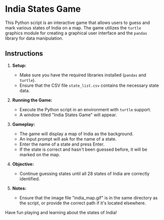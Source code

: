 # India States Game

This Python script is an interactive game that allows users to guess and mark various states of India on a map. The game utilizes the `turtle` graphics module for creating a graphical user interface and the `pandas` library for data manipulation.

## Instructions

1. **Setup:**
   - Make sure you have the required libraries installed (`pandas` and `turtle`).
   - Ensure that the CSV file `state_list.csv` contains the necessary state data.

2. **Running the Game:**
   - Execute the Python script in an environment with `turtle` support.
   - A window titled "India States Game" will appear.

3. **Gameplay:**
   - The game will display a map of India as the background.
   - An input prompt will ask for the name of a state.
   - Enter the name of a state and press Enter.
   - If the state is correct and hasn't been guessed before, it will be marked on the map.

4. **Objective:**
   - Continue guessing states until all 28 states of India are correctly identified.

5. **Notes:**
   - Ensure that the image file "india_map.gif" is in the same directory as the script, or provide the correct path if it's located elsewhere.

Have fun playing and learning about the states of India!
